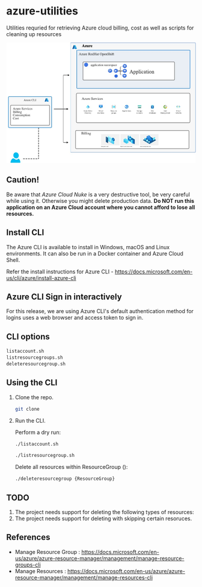 # azure-utilities
Utilities requried for retrieving Azure cloud billing, cost as well as scripts for cleaning up resources 

![Azure CLI](images/Azure-CLI-Azure%20-%20CLI.jpg)

## Caution!

Be aware that *Azure Cloud Nuke* is a very destructive tool, be very careful while using it. Otherwise you might delete production data. **Do NOT run this application on an Azure Cloud account where you cannot afford to lose all resources.**

## Install CLI 

The Azure CLI is available to install in Windows, macOS and Linux environments. It can also be run in a Docker container and Azure Cloud Shell.

Refer the install instructions for Azure CLI - https://docs.microsoft.com/en-us/cli/azure/install-azure-cli

## Azure CLI Sign in interactively
For this release, we are using Azure CLI's default authentication method for logins uses a web browser and access token to sign in.


## CLI options

```bash
listaccount.sh 
listresourcegroups.sh
deleteresourcegroup.sh

```

## Using the CLI

1. Clone the repo.

   ```bash
   git clone
   ```


2. Run the CLI.

   Perform a dry run:

   ```bash
   ./listaccount.sh
   ```

    ```bash
   ./listresourcegroup.sh
   ```

   Delete all resources within ResourceGroup ():

   ```bash
   ./deleteresourcegroup {ResourceGroup}
   ```
## TODO

1. The project needs support for deleting the following types of resources:
2. The project needs support for deleting with skipping certain resoruces.

## References
- Manage Resource Group : https://docs.microsoft.com/en-us/azure/azure-resource-manager/management/manage-resource-groups-cli
- Manage Resources : https://docs.microsoft.com/en-us/azure/azure-resource-manager/management/manage-resources-cli
